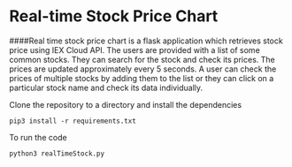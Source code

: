 # Real-time Stock Price Chart
####Real time stock price chart is a flask application which retrieves stock price using IEX Cloud API.
 The users are provided with a list of some common stocks. They can search for the stock and check its prices. The prices are updated approximately every 5 seconds. A user can check the prices of multiple stocks by adding them to the list or they can click on a particular stock name and check its data individually.
 
 Clone the repository to a directory and install the dependencies
 <pre><code>pip3 install -r requirements.txt</code></pre>
 
 To run the code
 <pre><code>python3 realTimeStock.py</code></pre>